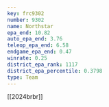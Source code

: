 ```yaml
---
key: frc9302
number: 9302
name: Northstar
epa_end: 10.82
auto_epa_end: 3.76
teleop_epa_end: 6.58
endgame_epa_end: 0.47
winrate: 0.25
district_epa_rank: 1117
district_epa_percentile: 0.3798
type: Team
---
```

[[2024brbr]]
